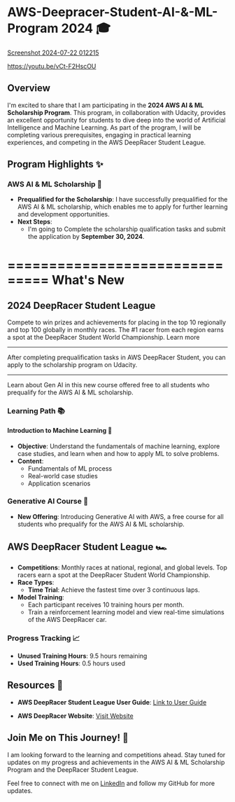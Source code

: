 # AWS-Deepracer-Student-AI-&-ML-Program 2024 🎓
[Screenshot 2024-07-22 012215](https://github.com/user-attachments/assets/1177e25a-01d2-477a-b5b8-6e11d4bd1238)


https://youtu.be/vCt-F2HscOU

## Overview

I'm excited to share that I am participating in the **2024 AWS AI & ML Scholarship Program**. This program, in collaboration with Udacity, provides an excellent opportunity for students to dive deep into the world of Artificial Intelligence and Machine Learning. As part of the program, I will be completing various prerequisites, engaging in practical learning experiences, and competing in the AWS DeepRacer Student League.

## Program Highlights ✨

### AWS AI & ML Scholarship 🏅

- **Prequalified for the Scholarship**: I have successfully prequalified for the AWS AI & ML scholarship, which enables me to apply for further learning and development opportunities.
- **Next Steps**: 
  - I'm going to Complete the scholarship qualification tasks and submit the application by **September 30, 2024**.
 
===============================
What's New
===============================

2024 DeepRacer Student League
-------------------------------
Compete to win prizes and achievements for placing in the top 10 regionally and top 100 globally in monthly races. The #1 racer from each region earns a spot at the DeepRacer Student World Championship. Learn more

-------------------------------------------------------------
After completing prequalification tasks in AWS DeepRacer Student, you can apply to the scholarship program on Udacity.

-------------------------------------------------------------
Learn about Gen AI in this new course offered free to all students who prequalify for the AWS AI & ML scholarship.
  

### Learning Path 📚

#### Introduction to Machine Learning 🤖
- **Objective**: Understand the fundamentals of machine learning, explore case studies, and learn when and how to apply ML to solve problems.
- **Content**: 
  - Fundamentals of ML process
  - Real-world case studies
  - Application scenarios

### Generative AI Course 🌟
- **New Offering**: Introducing Generative AI with AWS, a free course for all students who prequalify for the AWS AI & ML scholarship.

## AWS DeepRacer Student League 🏎️

- **Competitions**: Monthly races at national, regional, and global levels. Top racers earn a spot at the DeepRacer Student World Championship.
- **Race Types**: 
  - **Time Trial**: Achieve the fastest time over 3 continuous laps.
- **Model Training**: 
  - Each participant receives 10 training hours per month.
  - Train a reinforcement learning model and view real-time simulations of the AWS DeepRacer car.
 

### Progress Tracking 📈

- **Unused Training Hours**: 9.5 hours remaining
- **Used Training Hours**: 0.5 hours used

## Resources 📖

- **AWS DeepRacer Student League User Guide**: [Link to User Guide](https://aws.amazon.com/getting-started/?sc_icontent=awssm-evergreen-getting_started&sc_iplace=2up&trk=ha_awssm-evergreen-getting_started&sc_ichannel=ha&sc_icampaign=evergreen-getting_started)
<!--- **Discord Community**: [Join the Community](https://discord.com/invite/deepracer)-->
- **AWS DeepRacer Website**: [Visit Website](https://aws.amazon.com/deepracer)

## Join Me on This Journey! 🚀

I am looking forward to the learning and competitions ahead. Stay tuned for updates on my progress and achievements in the AWS AI & ML Scholarship Program and the DeepRacer Student League.

Feel free to connect with me on [LinkedIn](https://www.linkedin.com/in/gaurav-tailor-bb4924223/) and follow my GitHub for more updates.
